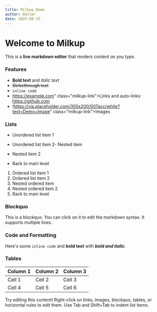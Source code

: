 ```yaml
---
title: Milkup Demo
author: Walter
date: 2025-08-15
---
```


# Welcome to Milkup

This is a **live markdown editor** that renders content *as you type*.

### Features

- **Bold text** and *italic text*
- ~~Strikethrough text~~
- `inline code`
- https://example.com" class="milkup-link">Links and auto-links: https://github.com
- !https://via.placeholder.com/300x200/007acc/white?text=Demo+Image" class="milkup-link">Images

### Lists

- Unordered list item 1
- Unordered list item 2- Nested item

- Nested item 2
- Back to main level

1. Ordered list item 1
2. Ordered list item 2
1. Nested ordered item
2. Nested ordered item 2
3. Back to main level

### Blockquo

This is a blockquo. You can click on it to edit the markdown syntax.
It supports multiple lines.

### Code and Formatting

Here's some `inline code` and **bold text** with ***bold and italic***.

### Tables

| Column 1 | Column 2 | Column 3 |
|----------|----------|----------|
| Cell 1   | Cell 2   | Cell 3   |
| Cell 4   | Cell 5   | Cell 6   |

Try editing this content! Right-click on links, images, blockquo, tables, or horizontal rules to edit them. Use Tab and Shift+Tab to indent list items.
